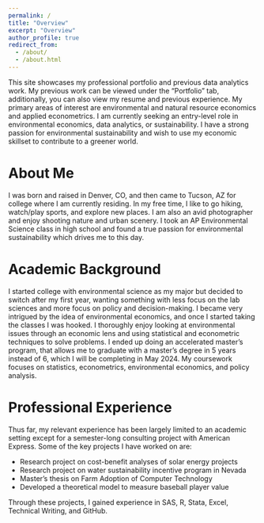 ```yaml
---
permalink: /
title: "Overview"
excerpt: "Overview"
author_profile: true
redirect_from: 
  - /about/
  - /about.html
---
```


This site showcases my professional portfolio and previous data analytics work. My previous work can be viewed under the “Portfolio” tab, additionally, you can also view my resume and previous experience. My primary areas of interest are environmental and natural resource economics and applied econometrics. I am currently seeking an entry-level role in environmental economics, data analytics, or sustainability. I have a strong passion for environmental sustainability and wish to use my economic skillset to contribute to a greener world. 

About Me
======
I was born and raised in Denver, CO, and then came to Tucson, AZ for college where I am currently residing. In my free time, I like to go hiking, watch/play sports, and explore new places. I am also an avid photographer and enjoy shooting nature and urban scenery. I took an AP Environmental Science class in high school and found a true passion for environmental sustainability which drives me to this day. 

Academic Background 
======
I started college with environmental science as my major but decided to switch after my first year, wanting something with less focus on the lab sciences and more focus on policy and decision-making. I became very intrigued by the idea of environmental economics, and once I started taking the classes I was hooked. I thoroughly enjoy looking at environmental issues through an economic lens and using statistical and econometric techniques to solve problems. I ended up doing an accelerated master’s program, that allows me to graduate with a master’s degree in 5 years instead of 6, which I will be completing in May 2024. My coursework focuses on statistics, econometrics, environmental economics, and policy analysis.

Professional Experience 
======
Thus far, my relevant experience has been largely limited to an academic setting except for a semester-long consulting project with American Express. Some of the key projects I have worked on are:
-	Research project on cost-benefit analyses of solar energy projects
-	Research project on water sustainability incentive program in Nevada 
-	Master’s thesis on Farm Adoption of Computer Technology
-	Developed a theoretical model to measure baseball player value

Through these projects, I gained experience in SAS, R, Stata, Excel, Technical Writing, and GitHub.
